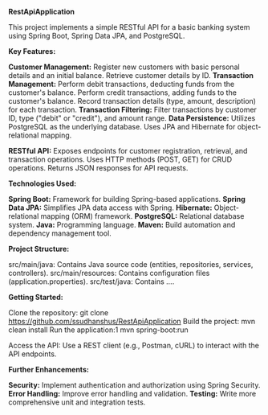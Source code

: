 **RestApiApplication**

This project implements a simple RESTful API for a basic banking system using Spring Boot, Spring Data JPA, and PostgreSQL.

**Key Features:**

**Customer Management:**
Register new customers with basic personal details and an initial balance.
Retrieve customer details by ID.
**Transaction Management:**
Perform debit transactions, deducting funds from the customer's balance.
Perform credit transactions, adding funds to the customer's balance.
Record transaction details (type, amount, description) for each transaction.
**Transaction Filtering:**
Filter transactions by customer ID, type ("debit" or "credit"), and amount range.
**Data Persistence:**
Utilizes PostgreSQL as the underlying database.
Uses JPA and Hibernate for object-relational mapping.

**RESTful API:**
Exposes endpoints for customer registration, retrieval, and transaction operations.
Uses HTTP methods (POST, GET) for CRUD operations.
Returns JSON responses for API requests.

**Technologies Used:**

**Spring Boot:** Framework for building Spring-based applications.
**Spring Data JPA:** Simplifies JPA data access with Spring.
**Hibernate:** Object-relational mapping (ORM) framework.
**PostgreSQL:** Relational database system.
**Java:** Programming language.
**Maven:** Build automation and dependency management tool.

**Project Structure:**

src/main/java: Contains Java source code (entities, repositories, services, controllers).
src/main/resources: Contains configuration files (application.properties).
src/test/java: Contains ....

**Getting Started:**

Clone the repository: git clone https://github.com/ssudhanshus/RestApiApplication
Build the project: mvn clean install
Run the application:1 mvn spring-boot:run   

Access the API: Use a REST client (e.g., Postman, cURL) to interact with the API endpoints.

**Further Enhancements:**

**Security:** Implement authentication and authorization using Spring Security.
**Error Handling:** Improve error handling and validation.
**Testing:** Write more comprehensive unit and integration tests.
